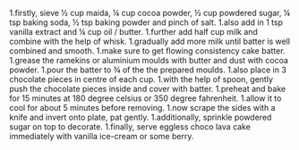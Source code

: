 1.firstly, sieve ½ cup maida, ¼ cup cocoa powder, ½ cup powdered sugar, ¼ tsp baking soda, ½ tsp baking powder and pinch of salt.
1.also add in 1 tsp vanilla extract and ¼ cup oil / butter.
1.further add half cup milk and combine with the help of whisk.
1.gradually add more milk until batter is well combined and smooth.
1.make sure to get flowing consistency cake batter.
1.grease the ramekins or aluminium moulds with butter and dust with cocoa powder.
1.pour the batter to ¾ of the the prepared moulds.
1.also place in 3 chocolate pieces in centre of each cup.
1.with the help of spoon, gently push the chocolate pieces inside and cover with batter.
1.preheat and bake for 15 minutes at 180 degree celsius or 350 degree fahrenheit.
1.allow it to cool for about 5 minutes before removing.
1.now scrape the sides with a knife and invert onto plate, pat gently.
1.additionally, sprinkle powdered sugar on top to decorate.
1.finally, serve eggless choco lava cake immediately with vanilla ice-cream or some berry.